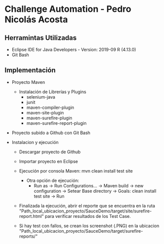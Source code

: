 # Challenge Automation - Pedro Nicolás Acosta

## Herramintas Utilizadas

* Eclipse IDE for Java Developers - Version: 2019-09 R (4.13.0)
* Git Bash

## Implementación

* Proyecto Maven
  * Instalación de Librerías y Plugins
    * selenium-java
    * junit
    * maven-compiler-plugin
    * maven-site-plugin
    * maven-surefire-plugin
    * maven-surefire-report-plugin
    
* Proyecto subido a Github con Git Bash

* Instalacion y ejecución
  * Descargar proyecto de Github
  * Importar proyecto en Eclipse
  * Ejecución por consola Maven: mvn clean install test site
    * Otra opción de ejecución: 
      * Run as -> Run Configurations... -> Maven build -> new configuration -> Setear Base directory -> Goals: clean install test site -> Run
    
  * Finalizada la ejecución, abrir el reporte que se encuentra en la ruta "Path_local_ubicacion_proyecto/SauceDemo/target/site/surefire-report.html"
  para verificar resultados de los Test Case.
  * Si hay test con fallos, se crean los screenshot (.PNG) en la ubicacion "Path_local_ubicacion_proyecto/SauceDemo/target/surefire-reports/"
